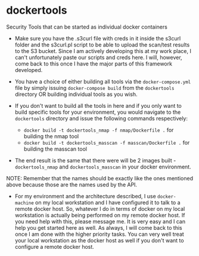 dockertools
============

Security Tools that can be started as individual docker containers 

* Make sure you have the .s3curl file with creds in it inside the s3curl folder and the s3curl.pl script to be able to upload the scan/test results to the S3 bucket. Since I am actively developing this at my work place, I can't unfortunately paste our scripts and creds here. I will, however, come back to this once I have the major parts of this framework developed.

* You have a choice of either building all tools via the `docker-compose.yml` file by simply issuing `docker-compose build` from the `dockertools` directory OR building individual tools as you wish.

* If you don't want to build all the tools in here and if you only want to build specific tools for your environment, you would navigate to the `dockertools` directory and issue the following commands respectively:
	
	* `docker build -t dockertools_nmap -f nmap/Dockerfile .` for building the nmap tool
	* `docker build -t dockertools_masscan -f masscan/Dockerfile .` for building the masscan tool

* The end result is the same that there were will be 2 images built - `dockertools_nmap` and `dockertools_masscan` in your docker environment.

NOTE: Remember that the names should be exactly like the ones mentioned above because those are the names used by the API.

* For my environment and the architecture described, I use `docker-machine` on my local workstation and I have configured it to talk to a remote docker host. So, whatever I do in terms of docker on my local workstation is actually being performed on my remote docker host. If you need help with this, please message me. It is very easy and I can help you get started here as well. As always, I will come back to this once I am done with the higher priority tasks. You can very well treat your local workstation as the docker host as well if you don't want to configure a remote docker host. 





